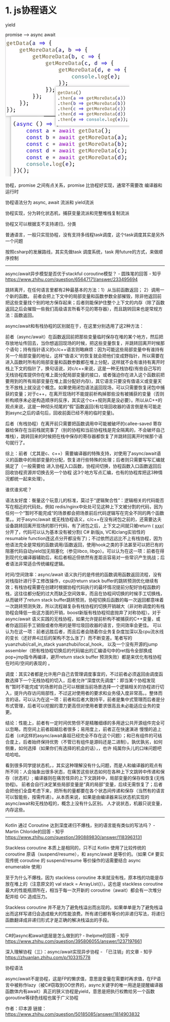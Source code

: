 
# 1. js协程语义

yield

promise --> async await
![](_v_images/20210910013238088_20833.png)



协程，promise 之间有点关系，promise 比协程好实现，通常不需要改 编译器和运行时

协程语法分为 async, await 流派和 yield流派

协程实现，分为转化状态机，捕获变量流派和完整堆栈复制流派

协程又可以根据支不支持递归，分类

普通语言，一般只实现协程，没有支持多线程task调度，这个task调度其实是另外一个问题

按照csharp的发展路线，其实先做task 调度系统，task 用future的方式，来做顺序控制

-------------------------


async/await异步模型是否优于stackful coroutine模型？ - 圆珠笔的回答 - 知乎
https://www.zhihu.com/question/65647171/answer/233495694










跳转离开，在任何语言里都有2种最基本的方法：1）从当前函数返回； 2）调用一个新的函数。 前者会把上下文中的局部变量和函数参数全部摧毁，除非他返回前把这些变量找个别的地方保存起来；后者则能保护住整个上下文的内存（除了函数返回之后会摧毁一些我们高级语言所看不见的寄存器），而且跳转回来也是常规方法：函数返回。



async/await和有栈协程的区别就在于，在这里分别选用了这2种方法：



前者（async/await）在函数返回前把那些变量临时保存在堆的某个地方，然后把存放地址传回去，当你想返回现场的时候，把这些变量恢复，并跳转回离开时候那个语句；持有指针语义的c/c++语言则略麻烦：因为可能这些局部变量中有谁持有另一个局部变量的地址，这样“值语义”的恢复就会把他们变成野指针，所以需要在进入函数时所有的局部变量和函数参数都在堆上分配，这样就不会有谁持有离开时栈上下文的指针了，换句话说，对c/c++来说，这是一种无栈协程(有些自己写的无栈协程库提供你在堆上面分配局部变量的接口，或者强迫你在进入这个函数前把要用到的所有局部变量在堆上面分配好内存)，其它语言只要没有值语义或变量天生不放栈上就没这个概念。如果使用闭包语法返回现场，可以只需要恢复闭包中捕获的变量；对于c++，在离开现场时不能提前析构掉那些没有被捕获的变量（否则析构顺序未必是构造顺序的反序，其实这个c++规则真是没必要）。所以从C++的观点来说，这是一种彻头彻尾的“假”函数返回(有垃圾回收器的语言倒是有可能走到async之后的语句后，回收前面已经不用的临时变量)。



后者（有栈协程）在离开前只需要把函数调用中可能被破坏的callee-saved 寄存器给保存在当前栈就完事了（别的协程和当前协程栈是完全隔离的，不会破坏自己堆栈），跳转回来的时候把在栈中保存的寄存器都恢复了并跳转回离开时候那个语句就行了。



综上：前者（尤其是c、c++）需要编译器的特殊支持，对使用了async/await语义的函数中的局部变量的分配，恢复进行些特殊的处理；后者则只需要写写汇编就搞定了（一般需要给 进入协程入口函数，协程间切换，协程函数入口函数返回后回收协程资源并切换去另一个协程 这3个地方写点汇编，也有的协程库把这3种情况都统一起来处理）。



谁优谁劣呢？



语法友好度：衡量这个玩意儿的标准，莫过于“逻辑聚合性”：逻辑相关的代码能否写在相近的代码处。例如 redis/nginx中处处可见这种上下文被分割的代码，因为任何一个“暂时不能完成“的场景都会把场景前后代码逻辑写在完全不同的两个函数里。。对于async/await 或无栈协程语义，c/c++在没有闭包之前的，还需要达夫设备跳转回离开现场的那行代码，有了闭包之后，上下文之间就只被return ( [xxx](){ 分开了，代码可以认为基本没有被分割( C# 新版js, VC和clang实验性的resumable function连这点分开都没有了)；不过依然远远比不上有栈协程，因为他语法完全是常规的函数调用/函数返回，使用hook之类的手法甚至可以把已有的阻塞代码自动yield加无阻塞化（参见libco, libgo）。可以认为在这一项：前者在得到现代化编译器辅助后，和后者相近但依然有差距且容易对一些常识产生挑战；后者语法非常适合传统编程逻辑。



时间/空间效率：async/await 语义执行的是传统的函数调用函数返回流程，没有对栈指针进行手工修改操作，cpu对return stack buffer的跳转预测优化继续有效；有栈协程需要在创建时根据协程代码执行的最坏情况提前分配好协程函数的栈，这往往都分配的过大而缺乏空间效率，而且在协程间切换的时候手工切换栈，从而破坏了return stack buffer跳转预测，协程切换后函数的每一次返回都意味着一次跳转预测失效，所以流程越复杂有栈协程的切换开销越大（非对称调度的有栈协程会降低一些这方面的开销，boost新版有栈协程彻底抛弃了对称协程）。对于async/await 语义实践的无栈协程，如果允许提前析构不被捕获的C++变量，或者你返回前手工销毁或者你用的是带垃圾回收器的语言，空间效率会更佳。 可以认为在这一项：前者远胜后者，而且后者会随着你业务复杂度加深以及cpu流水线的变长（还好奔4过后的架构不怎么涨了）而不断变差。笔者写的yuanzhubi/call_in_stack yuanzhubi/local_hook， 以及一个没有开源的jump assembler（把有栈协程切换后的代码输出的汇编语句中的ret指令全部换成pop+jmp指令再编译，避开return stack buffer 预测失败）都是来优化有栈协程在时间/空间的表现的 。



调度：其实2者都是允许用户自己去管理调度事宜的，不过前者必须返回由调度函数选择下一个无栈协程的切入，后者允许”深度优先调度“：即当某个协程发现有“暂时不能完成“的场景时自己可以根据当前场景选择一个逻辑相关的协程进行切入，提升内存访问局部性，不过这对使用者的要求和业务侵入度非常高。。整体而言的话，可以认为在这一项：前者和后者大致持平，前者是集中式管理而后者是分布式管理，后者可以挖掘的潜力更高但对使用者要求很高且未必能适应业务的变更。



结论：性能上，前者有一定时间优势但不是精雕细琢的多用途公共开源组件完全可以忽略，而空间上前者超越后者很多；易用度上，前者正在快速演进 慢慢的追上后者（c#这样的async/await鼻祖已经完全不存在这个问题）；和已有组件的可结合度上，后者始终保持优势（不管已有组件是源码还是二进制）。孰优孰劣，如何侧重，如何选择（如果你们有选择的机会的话），，也许 纯属你头儿的口味问题吧 哈哈哈。

看到很多同学提状态机，，其实这种理解没有什么问题，而是人和编译器的观点有所不同：人会抽象出很多状态，在痛苦这些状态如何在各种上下文跳转中传递和保存（状态机）; 编译器则在痛苦怪异的上下文跳转中，局部变量的保存和恢复(无栈协程)。 前者会自行决定某些局部变量是“真的局部”变量，后续无需恢复了；后者会把他们全盘考虑下来，把所有的量都要在各个状态间传递和保存（当然有的语言可以智能些，按需传递）。从本质来说，如果是由编译器来玩状态机实现的async/await和无栈协程的，概念上没有什么区别。 人才说状态，机器只说变量，内存这些。















---------------------------------------------




Kotlin 通过 Coroutine 达到深度递归不爆栈，别的语言能有类似的写法吗？ - Martin Chloride的回答 - 知乎
https://www.zhihu.com/question/390889830/answer/1183963131


Stackless coroutine 本质上是相同的，只不过 Kotlin 使用了比较传统的 coroutine 原语（suspend/resume），和 async/await 是等价的。（如果 C# 要实现传统 coroutine 的 suspend/resume 等价操作的话需要结合 async enumerable 使用）

至于为什么不爆栈，因为 stackless coroutine 本来就没有栈，原本栈的功能是存放在堆上的（注意原文的 val stack = ArrayList<Frame>()）。这也是 stackless coroutine 最大的性能瓶颈所在，相当于每一次开新的 coroutine（await）都会有一次堆分配并给 GC 造成压力。

Stackless coroutine 并不是为了避免栈溢出而出现的。如果单单是为了避免栈溢出而这样写递归会造成极大的性能浪费。所有递归都有等价的非递归写法，将递归函数翻译成非递归形式才是正确的解决栈溢出的手段。






-------------------------------






C#的async和await底层是怎么做到的? - lhelpme的回答 - 知乎
https://www.zhihu.com/question/395806055/answer/1237197661

深入理解协程（三）：async/await实现异步协程 - 「已注销」的文章 - 知乎
https://zhuanlan.zhihu.com/p/103315778










协程语法

async/await不是协程，这是FP的懒求值，意思是变量在需要时再求值，在FP语言中被称作lazy（被C#窃取到OO世界的，async关键字的唯一用途是提醒编译器函数体内有await）真正的狭义协程是yield，意思是把执行权教给另一个函数goroutine等绿色线程也属于广义协程

作者：印本源
链接：https://www.zhihu.com/question/50185085/answer/1814903832


























